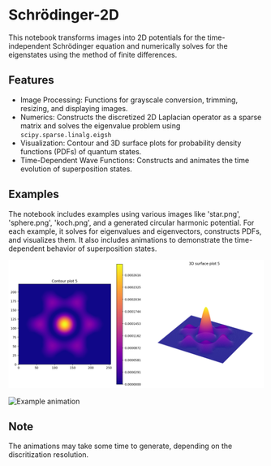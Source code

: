 # Schrödinger-2D

This notebook transforms images into 2D potentials for the time-independent Schrödinger equation and numerically solves for the eigenstates using the method of finite differences.

## Features

* Image Processing: Functions for grayscale conversion, trimming, resizing, and displaying images.
* Numerics: Constructs the discretized 2D Laplacian operator as a sparse matrix and solves the eigenvalue problem using `scipy.sparse.linalg.eigsh`
* Visualization: Contour and 3D surface plots for probability density functions (PDFs) of quantum states.
* Time-Dependent Wave Functions: Constructs and animates the time evolution of superposition states.

## Examples

The notebook includes examples using various images like 'star.png', 'sphere.png', 'koch.png', and a generated circular harmonic potential. For each example, it solves for eigenvalues and eigenvectors, constructs PDFs, and visualizes them. It also includes animations to demonstrate the time-dependent behavior of superposition states.

![Example eigenstate](https://github.com/seamus-fallows/Schrodinger-2D/blob/main/koch5.png?raw=true)

![Example animation](https://github.com/seamus-fallows/Schrodinger-2D/blob/main/animation.gif?raw=true)

## Note

The animations may take some time to generate, depending on the discritization resolution.
